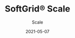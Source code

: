 ---
title: "SoftGrid® Scale"
image_primary: "img/Arktura-SoftGrid-Scale-Office-Reception-Area1-wide-scaled.jpg"
image_secondary: "img/Arktura-Softgrid-Scale-Ceiling-Feature-Image-v2-1600x1600.png"
description: "Scale%u2019s%20acoustic%20ceiling%20modules%20create%20a%20zig-zag%20pattern%20that%20creates%20a%20wave%20due%20to%20it%u2019s%20sloped%20width.%20Scale%u2019s%20baffles%20connect%20together%20seamlessly%20and%20provide%20targeted%20acoustic%20support%20due%20to%20the%20Soft%20Sound%AE%20material.%20The%20baffles%20can%20either%20create%20a%20continuous%2C%20uninterrupted%20field%20or%20be%20trimmed%20to%20smaller%20squares%2C%20depending%20on%20your%20design%u2019s%20needs.%20And%20now%2C%A0for%20larger%20jobs%2C%A0with%20the%20addition%20of%A0SoftGrid%AE%20Max%20options%2C%A0you%20can%20do%20it%20all%20while%A0maximizing%20value%A0and%A0minimizing%20the%20impact%20on%20the%20environment."
designer: "Arktura"
tags: 
  - "Acoustic"
  - "Ceiling Baffles"
subtitle: "Scale"
href: "https://arktura.com/product/softgrid-scale/"
category: "Acoustic"
manufacturer: "Arktura"
slug: "/manufacturers/arktura/acoustic/arktura-soft-grid-scale"
date: "2021-05-07"
---